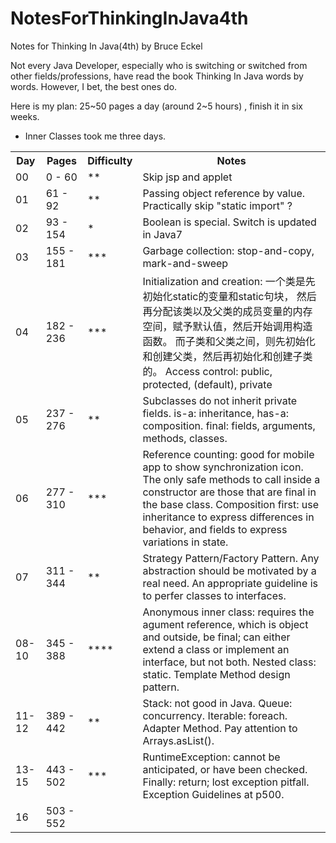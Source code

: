# NotesForThinkingInJava4th
Notes for Thinking In Java(4th) by Bruce Eckel

Not every Java Developer, especially who is switching or switched from other fields/professions, have read the book Thinking In Java words by words. However, I bet, the best ones do.

Here is my plan: 25~50 pages a day (around 2~5 hours) , finish it in six weeks.
* Inner Classes took me three days.

<table>
  <tr>
    <th>Day</th>
    <th>Pages</th>
    <th>Difficulty</th>
    <th>Notes</th>
  </tr>
  <tr>
    <td>00</td>
    <td>0 - 60</td>
    <td>**</td>
    <td>Skip jsp and applet</td>
  </tr>
  <tr>
    <td>01</td>
    <td>61 - 92</td>
    <td>**</td>
    <td>Passing object reference by value. Practically skip "static import" ?</td>
  </tr>
  <tr>
    <td>02</td>
    <td>93 - 154</td>
    <td>*</td>
    <td>Boolean is special. Switch is updated in Java7</td>
  </tr>
  <tr>
    <td>03</td>
    <td>155 - 181</td>
    <td>***</td>
    <td>Garbage collection: stop-and-copy, mark-and-sweep
    </td>
  </tr>
  <tr>
    <td>04</td>
    <td>182 - 236</td>
    <td>***</td>
    <td>Initialization and creation:  一个类是先初始化static的变量和static句块，
    然后再分配该类以及父类的成员变量的内存空间，赋予默认值，然后开始调用构造函数。
    而子类和父类之间，则先初始化和创建父类，然后再初始化和创建子类的。
    Access control: 
    public, protected, (default), private
    </td>
  </tr>
  <tr>
    <td>05</td>
    <td>237 - 276</td>
    <td>**</td>
    <td>Subclasses do not inherit private fields.
    is-a: inheritance, has-a: composition.
    final: fields, arguments, methods, classes.
    </td>
  </tr>
  <tr>
    <td>06</td>
    <td>277 - 310</td>
    <td>***</td>
    <td>
    Reference counting: good for mobile app to show synchronization icon. 
    The only safe methods to call inside a constructor are those that are final in the base class.
    Composition first: use inheritance to express differences in behavior, and fields to express variations in state.
    </td>
  </tr>
  <tr>
    <td>07</td>
    <td>311 - 344</td>
    <td>**</td>
    <td>Strategy Pattern/Factory Pattern. 
    Any abstraction should be motivated by a real need. 
    An appropriate guideline is to perfer classes to interfaces.
    </td>
  </tr>
  <tr>
    <td>08-10</td>
    <td>345 - 388</td>
    <td>****</td>
    <td>Anonymous inner class: requires the agument reference, which is object and outside, be final; can either extend a class or implement an interface, but not both.
    Nested class: static.
    Template Method design pattern.
    </td>
  </tr>
  <tr>
    <td>11-12</td>
    <td>389 - 442</td>
    <td>**</td>
    <td>Stack: not good in Java. Queue: concurrency. Iterable: foreach. Adapter Method. Pay attention to Arrays.asList().
    </td>
  </tr>
  <tr>
    <td>13-15</td>
    <td>443 - 502</td>
    <td>***</td>
    <td>RuntimeException: cannot be anticipated, or have been checked. Finally: return; lost exception pitfall. Exception Guidelines at p500.
    </td>
  </tr>
  <tr>
    <td>16</td>
    <td>503 - 552</td>
    <td></td>
    <td>
    </td>
  </tr>
</table>
